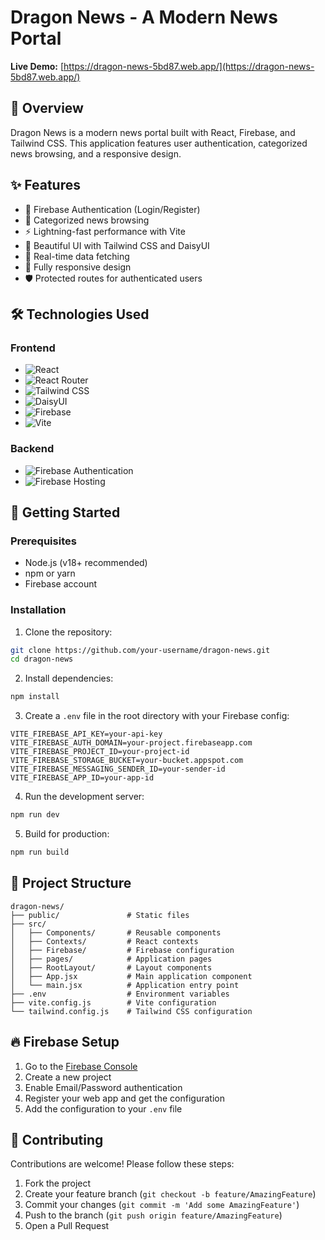 # Dragon News - A Modern News Portal

**Live Demo:** [https://dragon-news-5bd87.web.app/](https://dragon-news-5bd87.web.app/)

## 📌 Overview

Dragon News is a modern news portal built with React, Firebase, and Tailwind CSS. This application features user authentication, categorized news browsing, and a responsive design.

## ✨ Features

- 🔐 Firebase Authentication (Login/Register)
- 📰 Categorized news browsing
- ⚡ Lightning-fast performance with Vite
- 🎨 Beautiful UI with Tailwind CSS and DaisyUI
- 🔄 Real-time data fetching
- 📱 Fully responsive design
- 🛡️ Protected routes for authenticated users

## 🛠️ Technologies Used

### Frontend
- ![React](https://img.shields.io/badge/React-19.1.0-blue)
- ![React Router](https://img.shields.io/badge/React_Router-7.6.2-orange)
- ![Tailwind CSS](https://img.shields.io/badge/Tailwind_CSS-4.1.8-06B6D4)
- ![DaisyUI](https://img.shields.io/badge/DaisyUI-5.0.43-FF7AC1)
- ![Firebase](https://img.shields.io/badge/Firebase-11.8.1-FFCA28)
- ![Vite](https://img.shields.io/badge/Vite-6.3.5-646CFF)

### Backend
- ![Firebase Authentication](https://img.shields.io/badge/Firebase_Auth-✓-green)
- ![Firebase Hosting](https://img.shields.io/badge/Firebase_Hosting-✓-green)

## 🚀 Getting Started

### Prerequisites
- Node.js (v18+ recommended)
- npm or yarn
- Firebase account

### Installation

1. Clone the repository:
```bash
git clone https://github.com/your-username/dragon-news.git
cd dragon-news
```

2. Install dependencies:
```bash
npm install
```

3. Create a `.env` file in the root directory with your Firebase config:
```env
VITE_FIREBASE_API_KEY=your-api-key
VITE_FIREBASE_AUTH_DOMAIN=your-project.firebaseapp.com
VITE_FIREBASE_PROJECT_ID=your-project-id
VITE_FIREBASE_STORAGE_BUCKET=your-bucket.appspot.com
VITE_FIREBASE_MESSAGING_SENDER_ID=your-sender-id
VITE_FIREBASE_APP_ID=your-app-id
```

4. Run the development server:
```bash
npm run dev
```

5. Build for production:
```bash
npm run build
```

## 📂 Project Structure

```
dragon-news/
├── public/               # Static files
├── src/
│   ├── Components/       # Reusable components
│   ├── Contexts/         # React contexts
│   ├── Firebase/         # Firebase configuration
│   ├── pages/            # Application pages
│   ├── RootLayout/       # Layout components
│   ├── App.jsx           # Main application component
│   └── main.jsx          # Application entry point
├── .env                  # Environment variables
├── vite.config.js        # Vite configuration
└── tailwind.config.js    # Tailwind CSS configuration
```

## 🔥 Firebase Setup

1. Go to the [Firebase Console](https://console.firebase.google.com/)
2. Create a new project
3. Enable Email/Password authentication
4. Register your web app and get the configuration
5. Add the configuration to your `.env` file

## 🤝 Contributing

Contributions are welcome! Please follow these steps:

1. Fork the project
2. Create your feature branch (`git checkout -b feature/AmazingFeature`)
3. Commit your changes (`git commit -m 'Add some AmazingFeature'`)
4. Push to the branch (`git push origin feature/AmazingFeature`)
5. Open a Pull Request
